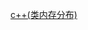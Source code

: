 <!--
 * @Description: 
 * @Version: 1.0
 * @Author: dmjcb
 * @Email: dmjcb@163.com
 * @Date: 2023-03-14 01:18:33
 * @LastEditors: dmjcb
 * @LastEditTime: 2023-03-14 01:19:01
-->

[c++(类内存分布)](https://zhuanlan.zhihu.com/p/449741060)